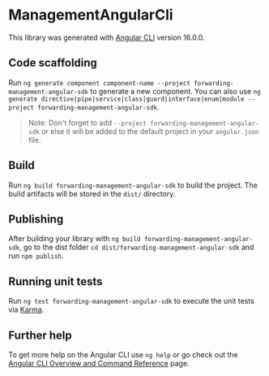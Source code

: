 # ManagementAngularCli

This library was generated with [Angular CLI](https://github.com/angular/angular-cli) version 16.0.0.

## Code scaffolding

Run `ng generate component component-name --project forwarding-management-angular-sdk` to generate a new component. You can also use `ng generate directive|pipe|service|class|guard|interface|enum|module --project forwarding-management-angular-sdk`.
> Note: Don't forget to add `--project forwarding-management-angular-sdk` or else it will be added to the default project in your `angular.json` file. 

## Build

Run `ng build forwarding-management-angular-sdk` to build the project. The build artifacts will be stored in the `dist/` directory.

## Publishing

After building your library with `ng build forwarding-management-angular-sdk`, go to the dist folder `cd dist/forwarding-management-angular-sdk` and run `npm publish`.

## Running unit tests

Run `ng test forwarding-management-angular-sdk` to execute the unit tests via [Karma](https://karma-runner.github.io).

## Further help

To get more help on the Angular CLI use `ng help` or go check out the [Angular CLI Overview and Command Reference](https://angular.io/cli) page.
